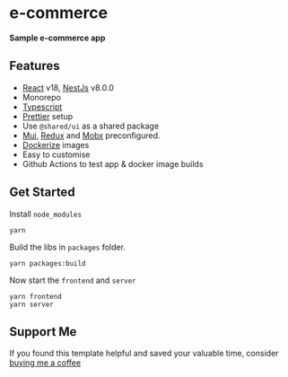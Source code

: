 # e-commerce

**Sample e-commerce app**

## Features

- [React](https://reactjs.org/) v18, [NestJs](https://nestjs.com/) v8.0.0
- Monorepo
- [Typescript](https://www.typescriptlang.org/)
- [Prettier](https://prettier.io/) setup
- Use `@shared/ui` as a shared package 
- [Mui](https://mui.com/), [Redux](https://redux.js.org/) and [Mobx](https://mobx.js.org/README.html) preconfigured.
- [Dockerize](https://docs.docker.com/) images
- Easy to customise
- Github Actions to test app & docker image builds

## Get Started

Install `node_modules`

```
yarn
```

Build the libs in `packages` folder.

```
yarn packages:build
```

Now start the `frontend` and `server` 

```
yarn frontend
yarn server
```

## Support Me

If you found this template helpful and saved your valuable time, consider [buying me a coffee](https://www.buymeacoffee.com/nish1896)
